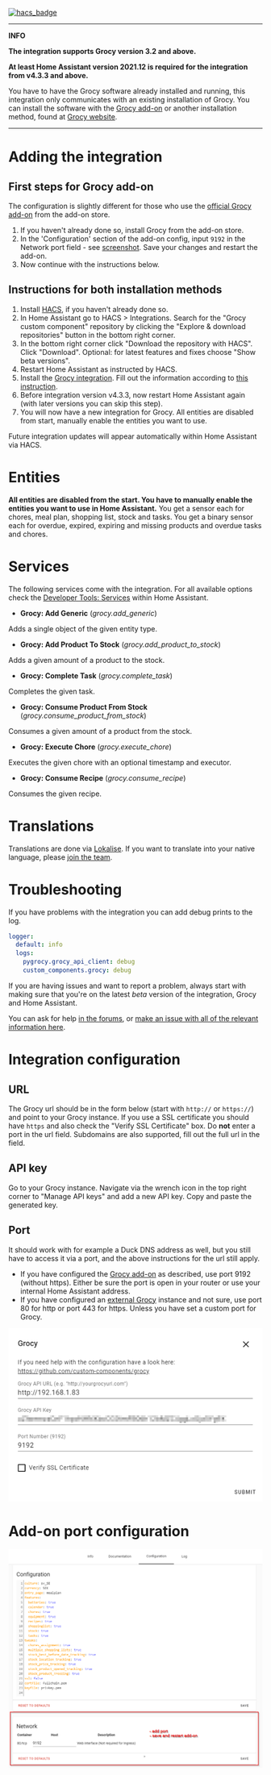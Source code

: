 [![hacs_badge](https://img.shields.io/badge/HACS-Default-orange.svg)](https://github.com/hacs/integration)

---
**INFO**

**The integration supports Grocy version 3.2 and above.**

**At least Home Assistant version 2021.12 is required for the integration from v4.3.3 and above.**

You have to have the Grocy software already installed and running, this integration only communicates with an existing installation of Grocy. You can install the software with the [Grocy add-on](https://github.com/hassio-addons/addon-grocy) or another installation method, found at [Grocy website](https://grocy.info/).

---

# Adding the integration

## First steps <a name="addon"></a>for Grocy add-on
The configuration is slightly different for those who use the [official Grocy add-on](https://github.com/hassio-addons/addon-grocy) from the add-on store.

1. If you haven't already done so, install Grocy from the add-on store.
2. In the 'Configuration' section of the add-on config, input `9192` in the Network port field - see [screenshot](#screenshot-addon-config). Save your changes and restart the add-on.
3. Now continue with the instructions below.

## Instructions for <a name="both"></a>both installation methods
1. Install [HACS](https://hacs.xyz/), if you haven't already done so.
2. In Home Assistant go to HACS > Integrations. Search for the "Grocy custom component" repository by clicking the "Explore & download repositories" button in the bottom right corner.
3. In the bottom right corner click "Download the repository with HACS". Click "Download". Optional: for latest features and fixes choose "Show beta versions".
4. Restart Home Assistant as instructed by HACS.
5. Install the [Grocy integration](https://my.home-assistant.io/redirect/config_flow_start/?domain=grocy). Fill out the information according to [this instruction](#integration-configuration).
6. Before integration version v4.3.3, now restart Home Assistant again (with later versions you can skip this step).
7. You will now have a new integration for Grocy. All entities are disabled from start, manually enable the entities you want to use.

Future integration updates will appear automatically within Home Assistant via HACS.


# Entities

**All entities are disabled from the start. You have to manually enable the entities you want to use in Home Assistant.**
You get a sensor each for chores, meal plan, shopping list, stock and tasks.
You get a binary sensor each for overdue, expired, expiring and missing products and overdue tasks and chores.


# Services

The following services come with the integration. For all available options check the [Developer Tools: Services](https://my.home-assistant.io/redirect/developer_services/) within Home Assistant.

- **Grocy: Add Generic** (_grocy.add_generic_)

Adds a single object of the given entity type.

- **Grocy: Add Product To Stock** (_grocy.add_product_to_stock_)

Adds a given amount of a product to the stock.

- **Grocy: Complete Task** (_grocy.complete_task_)

Completes the given task.

- **Grocy: Consume Product From Stock** (_grocy.consume_product_from_stock_)

Consumes a given amount of a product from the stock.

- **Grocy: Execute Chore** (_grocy.execute_chore_)

Executes the given chore with an optional timestamp and executor.

- **Grocy: Consume Recipe** (_grocy.consume_recipe_)

Consumes the given recipe.


# Translations

Translations are done via [Lokalise](https://app.lokalise.com/public/260939135f7593a05f2b79.75475372/). If you want to translate into your native language, please [join the team](https://app.lokalise.com/public/260939135f7593a05f2b79.75475372/).


# Troubleshooting

If you have problems with the integration you can add debug prints to the log.

```yaml
logger:
  default: info
  logs:
    pygrocy.grocy_api_client: debug
    custom_components.grocy: debug
```

If you are having issues and want to report a problem, always start with making sure that you're on the latest _beta_ version of the integration, Grocy and Home Assistant.

You can ask for help [in the forums](https://community.home-assistant.io/t/grocy-custom-component-and-card-s/218978), or [make an issue with all of the relevant information here](https://github.com/custom-components/grocy/issues/new?assignees=&labels=&template=bug_report.md&title=).


# <a name="integration-configuration"></a>Integration configuration

## URL
The Grocy url should be in the form below (start with `http://` or `https://`) and point to your Grocy instance. If you use a SSL certificate you should have `https` and also check the "Verify SSL Certificate" box. Do **not** enter a port in the url field. Subdomains are also supported, fill out the full url in the field.

## API key
Go to your Grocy instance. Navigate via the wrench icon in the top right corner to "Manage API keys" and add a new API key. Copy and paste the generated key.

## Port
It should work with for example a Duck DNS address as well, but you still have to access it via a port, and the above instructions for the url still apply.
- If you have configured the [Grocy add-on](#addon) as described, use port 9192 (without https). Either be sure the port is open in your router or use your internal Home Assistant address.
- If you have configured an [external Grocy](#both) instance and not sure, use port 80 for http or port 443 for https. Unless you have set a custom port for Grocy.

![alt text](grocy-integration-config.png)


# <a name="screenshot-addon-config"></a>Add-on port configuration

![alt text](grocy-addon-config.png)
